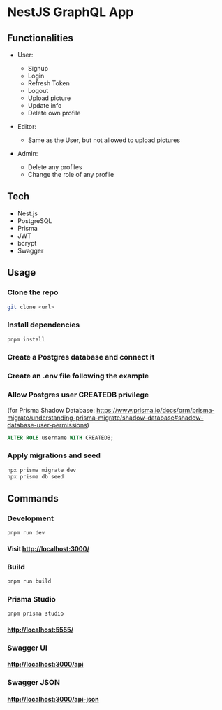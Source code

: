 # NestJS GraphQL App

## Functionalities

- User:

  - Signup
  - Login
  - Refresh Token
  - Logout
  - Upload picture
  - Update info
  - Delete own profile

- Editor:

  - Same as the User, but not allowed to upload pictures

- Admin:

  - Delete any profiles
  - Change the role of any profile

## Tech

- Nest.js
- PostgreSQL
- Prisma
- JWT
- bcrypt
- Swagger

## Usage

### Clone the repo

```bash
git clone <url>
```

### Install dependencies

```bash
pnpm install
```

### Create a Postgres database and connect it

### Create an .env file following the example

### Allow Postgres user CREATEDB privilege

(for Prisma Shadow Database: <https://www.prisma.io/docs/orm/prisma-migrate/understanding-prisma-migrate/shadow-database#shadow-database-user-permissions>)

```sql
ALTER ROLE username WITH CREATEDB;
```

### Apply migrations and seed

```bash
npx prisma migrate dev
npx prisma db seed
```

## Commands

### Development

```bash
pnpm run dev
```

#### Visit <http://localhost:3000/>

### Build

```bash
pnpm run build
```

### Prisma Studio

```bash
pnpm prisma studio
```

#### <http://localhost:5555/>

### Swagger UI

#### <http://localhost:3000/api>

### Swagger JSON

#### <http://localhost:3000/api-json>